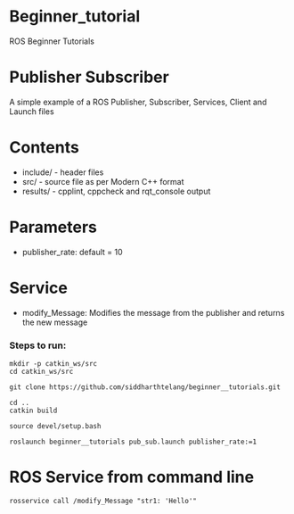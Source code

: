 # Beginner_tutorial
ROS Beginner Tutorials

# Publisher Subscriber
A simple example of a ROS Publisher, Subscriber, Services, Client and Launch files

# Contents
- include/ - header files
- src/ - source file as per Modern C++ format
- results/ - cpplint, cppcheck and rqt_console output

# Parameters
- publisher_rate: default = 10

# Service
- modify_Message: Modifies the message from the publisher and returns the new message

### Steps to run:
```
mkdir -p catkin_ws/src
cd catkin_ws/src

git clone https://github.com/siddharthtelang/beginner__tutorials.git

cd ..
catkin build

source devel/setup.bash

roslaunch beginner__tutorials pub_sub.launch publisher_rate:=1

```
# ROS Service from command line
```
rosservice call /modify_Message "str1: 'Hello'"
```
